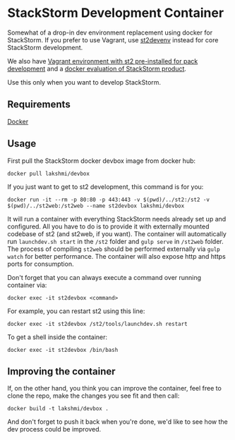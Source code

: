 # StackStorm Development Container

Somewhat of a drop-in dev environment replacement using docker for StackStorm. If you prefer to use Vagrant, use [st2devenv](https://github.com/StackStorm/st2devenv) instead for core StackStorm development.

We also have [Vagrant environment with st2 pre-installed for pack development](https://github.com/StackStorm/st2vagrant) and a [docker evaluation of StackStorm product](https://github.com/StackStorm/st2-docker).

Use this only when you want to develop StackStorm.

## Requirements

[Docker](https://docs.docker.com/install/)

## Usage

First pull the StackStorm docker devbox image from docker hub:
```
docker pull lakshmi/devbox
```

If you just want to get to st2 development, this command is for you:

```
docker run -it --rm -p 80:80 -p 443:443 -v $(pwd)/../st2:/st2 -v $(pwd)/../st2web:/st2web --name st2devbox lakshmi/devbox
```

It will run a container with everything StackStorm needs already set up and configured. All you have to do is to provide it with externally mounted codebase of st2 (and st2web, if you want). The container will automatically run `launchdev.sh start` in the `/st2` folder and `gulp serve` in `/st2web` folder. The process of compiling `st2web` should be performed externally via `gulp watch` for better performance. The container will also expose http and https ports for consumption.

Don't forget that you can always execute a command over running container via:

```
docker exec -it st2devbox <command>
```

For example, you can restart st2 using this line:

```
docker exec -it st2devbox /st2/tools/launchdev.sh restart
```

To get a shell inside the container:
```
docker exec -it st2devbox /bin/bash
```

## Improving the container

If, on the other hand, you think you can improve the container, feel free to clone the repo, make the changes you see fit and then call:

```
docker build -t lakshmi/devbox .
```

And don't forget to push it back when you're done, we'd like to see how the dev process could be improved.


